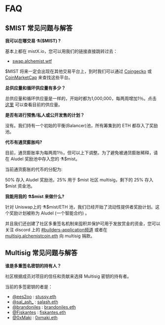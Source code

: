 # FAQ

## **$MIST 常见问题与解答**

**我可以在哪交易 ⚗️\($MIST\) ?**

基本上都在 mistX.io，您可以用我们的链接直接跳转过去：

* [swap.alchemist.wtf](http://swap.alchemist.wtf/)

$MIST 将来一定会出现在其他交易平台上，到时我们可以通过 [Coingecko](https://www.coingecko.com/en/coins/alchemist) 或 [CoinMarketCap](https://coinmarketcap.com/currencies/alchemist/) 来查找这些平台。

**总供应量和循环供应量有多少？**

总供应量和循环供应量是一样的，开始时都为1,000,000，每两周增加1％。点击[这里](https://etherscan.io/token/0x88acdd2a6425c3faae4bc9650fd7e27e0bebb7ab) 可以查看目前的供应量。

**是否有进行预售/私人或公开发售的计划？**

没有。我们持有一个初始的平衡\(Balancer\)池，所有筹集到的 ETH 都存入了奖励池。

**代币有通货膨胀吗?**

目前，通货膨胀率为每两周1％，但可以上下调整。为了避免被通货膨胀稀释，请在 Aludel 奖励池中存入您的 ⚗️$mist。

当前通货膨胀的代币的分配为:

50% 存入 Aludel 奖励池，25% 用于 $mist 社区 multisig，剩下的 25% 存入 $mist 资金池。

**我能用我的 ⚗️$mist 来做什么?**

针对 Uniswap上的 ⚗️$mist/ETH 池，我们已经开始了流动性提供者奖励计划。这个奖励计划被称为 Aludel \(一个智能合约\) 。

并且我们还创建了社区多重签名机制来囤积并保护可用于发放赏金的资金，您可以关注 discord 上的 [\#builders-application频道](https://discord.com/invite/92hQDCw25u) 或者在 [multisig.alchemistcoin.eth](https://etherscan.io/address/multisig.alchemistcoin.eth) 向 multisig 捐款。

## **Multisig 常见问题与解答**

**谁是多重签名密钥的持有人？**

社区根据成员对项目的信任和贡献来选择 Multisig 密钥的持有者。

当前的多签密钥的者是：

* [@ees2oo](https://twitter.com/ees2oo) : [stussy.eth](https://etherscan.io/address/stussy.eth)
* [@sal_ash_](https://twitter.com/sal_ash_) : [salash.eth](https://etherscan.io/address/salash.eth)
* [@brandoniles](https://twitter.com/brandoniles) : [brandoniles.eth](https://etherscan.io/address/brandoniles.eth)
* [@Fiskantes](https://twitter.com/Fiskantes) : [fiskantes.eth](https://etherscan.io/address/fiskantes.eth)
* [@0xMaki](https://twitter.com/0xMaki) : [0xmaki.eth](https://etherscan.io/address/0xmaki.eth)



